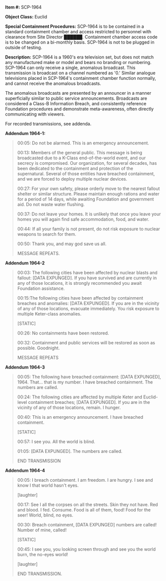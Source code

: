 **Item #:** SCP-1964

**Object Class:** Euclid

**Special Containment Procedures:** SCP-1964 is to be contained in a standard containment chamber and access restricted to personnel with clearance from Site Director ██████. Containment chamber access code is to be changed on a bi-monthly basis. SCP-1964 is not to be plugged in outside of testing.

**Description:** SCP-1964 is a 1960's era television set, but does not match any manufactured make or model and bears no branding or numbering. SCP-1964 can only receive a single, anomalous broadcast. This transmission is broadcast on a channel numbered as '0.' Similar analogue televisions placed in SCP-1964's containment chamber function normally, and cannot receive the anomalous broadcasts.

The anomalous broadcasts are presented by an announcer in a manner superficially similar to public service announcements. Broadcasts are considered a Class-B Information Breach, and consistently reference Foundation procedures and demonstrate meta-awareness, often directly communicating with viewers.

For recorded transmissions, see addenda.

**Addendum 1964-1:**

> 00:05: Do not be alarmed. This is an emergency announcement.
> 
> 00:13: Members of the general public. This message is being broadcasted due to a K-Class end-of-the-world event, and our secrecy is compromised. Our organization, for several decades, has been dedicated to the containment and protection of the supernatural. Several of those entities have breached containment, and we are forced to deploy multiple nuclear devices.
> 
> 00:27: For your own safety, please orderly move to the nearest fallout shelter or similar structure. Please maintain enough rations and water for a period of 14 days, while awaiting Foundation and government aid. Do not waste water flushing.
> 
> 00:37: Do not leave your homes. It is unlikely that once you leave your homes you will again find safe accommodation, food, and water.
> 
> 00:44: If all your family is not present, do not risk exposure to nuclear weapons to search for them.
> 
> 00:50: Thank you, and may god save us all.
> 
> MESSAGE REPEATS.

**Addendum 1964-2**

> 00:03: The following cities have been affected by nuclear blasts and fallout: \[DATA EXPUNGED\]. If you have survived and are currently in any of those locations, it is strongly recommended you await Foundation assistance.
> 
> 00:15:The following cities have been affected by containment breaches and anomalies: \[DATA EXPUNGED\]. If you are in the vicinity of any of those locations, evacuate immediately. You risk exposure to multiple Keter-class anomalies.
> 
> \[STATIC\]
> 
> 00:26: No containments have been restored.
> 
> 00:32: Containment and public services will be restored as soon as possible. Goodnight.
> 
> MESSAGE REPEATS

**Addendum 1964-3**

> 00:05: The following have breached containment: \[DATA EXPUNGED\], 1964. That… that is my number. I have breached containment. The numbers are called.
> 
> 00:24: The following cities are affected by multiple Keter and Euclid-level containment breaches; \[DATA EXPUNGED\]. If you are in the vicinity of any of those locations, remain. I hunger.
> 
> 00:40: This is an emergency announcement. I have breached containment.
> 
> \[STATIC\]
> 
> 00:57: I see you. All the world is blind.
> 
> 01:05: \[DATA EXPUNGED\]. The numbers are called.
> 
> END TRANSMISSION

**Addendum 1964-4**

> 00:05: I breach containment. I am freedom. I are hungry. I see and know I that world hasn't eyes.
> 
> \[laughter\]
> 
> 00:17: See I all the corpses on all the streets. Skin they not have. Red and blood. I fed. Consume. Food is all of them, food! Food for the seer! World, blind, no eyes.
> 
> 00:30: Breach containment, \[DATA EXPUNGED\] numbers are called! Number of mine, called!
> 
> \[STATIC\]
> 
> 00:45: I see you, you looking screen through and see you the world burn, the no-eyes world!
> 
> \[laughter\]
> 
> END TRANSMISSION.